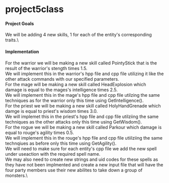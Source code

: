 # project5class
#### Project Goals
We will be adding 4 new skills, 1 for each of the entity's corresponding traits.\
#### Implementation
For the warrior we will be making a new skill called PointyStick that is the result of the warrior's stength times 1.5.\
We will implement this in the warrior's hpp file and cpp file utilizing it like the other attack commands with our specified parameters.\
For the mage will be making a new skill called HeadExplosion which damage is equal to the mages's intelligence times 2.5.\
We will implement this in the mage's hpp file and cpp file utilzing the same techniques as for the warrior only this time using GetIntelligence().\
For the priest we will be making a new skill called HolyHandGrenade which damge is equal to priest's wisdom times 3.0.\
We will implemet this in the priest's hpp file and cpp file utilziing the same techniques as the other attacks only this time using GetWisdom().\
For the rogue we will be making a new skill called Parkour which damage is equal to rouge's agility times 0.5.\
We will implement this in the rouge's hpp file and cpp file utiilziing the same technqiues as before only this time using GetAgility().\
We will need to make sure for each entity's cpp file we add the new spell under useaction with the required spell name.\
We may also need to create new strings and uid codes for these spells as they have not been implmented and create a new input file that will have
the four party members use their new abilites to take down a group of monsters.\